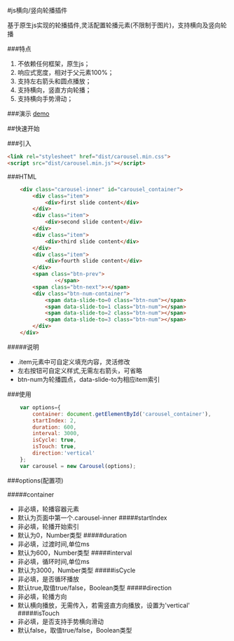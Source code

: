 #js横向/竖向轮播插件
<p>基于原生js实现的轮播插件,灵活配置轮播元素(不限制于图片)，支持横向及竖向轮播</p>

###特点
1. 不依赖任何框架，原生js；
2. 响应式宽度，相对于父元素100%；
3. 支持左右箭头和圆点播放；
4. 支持横向，竖直方向轮播；
5. 支持横向手势滑动；

###演示
[demo](./test/carousel.html)

##快速开始

###引入
``` html
<link rel="stylesheet" href="dist/carousel.min.css">
<script src="dist/carousel.min.js"></script>
```
###HTML
``` HTML
    <div class="carousel-inner" id="carousel_container">
        <div class="item">
            <div>first slide content</div>
        </div>
        <div class="item">
            <div>second slide content</div>
        </div>
        <div class="item">
            <div>third slide content</div>
        </div>
        <div class="item">
            <div>fourth slide content</div>
        </div>
        <span class="btn-prev">
               ‹</span>
        <span class="btn-next">›</span>
        <div class="btn-num-container">
            <span data-slide-to=0 class="btn-num"></span>
            <span data-slide-to=1 class="btn-num"></span>
            <span data-slide-to=2 class="btn-num"></span>
            <span data-slide-to=3 class="btn-num"></span>
        </div>
    </div>
```
#####说明
* .item元素中可自定义填充内容，灵活修改
* 左右按钮可自定义样式,无需左右箭头，可省略
* btn-num为轮播圆点，data-slide-to为相应item索引

###使用

``` javaScript
    var options={
        container: document.getElementById('carousel_container'),
        startIndex: 2,
        duration: 600,
        interval: 3000,
        isCycle: true,
        isTouch: true,
        direction:'vertical'
    }; 
    var carousel = new Carousel(options);
```
###options(配置项)

#####container
* 非必填，轮播容器元素
* 默认为页面中第一个.carousel-inner
#####startIndex
* 非必填，轮播开始索引
* 默认为0，Number类型
#####duration
* 非必填，过渡时间,单位ms
* 默认为600，Number类型
#####interval
* 非必填，循环时间,单位ms
* 默认为3000，Number类型
#####isCycle
* 非必填，是否循环播放
* 默认true,取值true/false，Boolean类型
#####direction
* 非必填，轮播方向
* 默认横向播放，无需传入，若需竖直方向播放，设置为'vertical'
#####isTouch
* 非必填，是否支持手势横向滑动
* 默认false，取值true/false，Boolean类型
